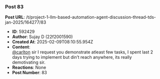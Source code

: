 ### Post 83
**Post URL**: /t/project-1-llm-based-automation-agent-discussion-thread-tds-jan-2025/164277/83
- **ID**: 592429
- **Author**: Sujay D (22f2001590)
- **Created At**: 2025-02-09T08:10:55.954Z
- **Content**:  
  <a class="mention" href="/u/carlton">@carlton</a> sir I request you demonstrate atleast few tasks, I spent last 2 days trying to implement but din’t reach anywhere, its really demotivating sir.
- **Reactions**: None
- **Post Number**: 83

